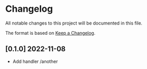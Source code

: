 # Changelog

All notable changes to this project will be documented in this file.
 
The format is based on [Keep a Changelog](http://keepachangelog.com/).

## [0.1.0] 2022-11-08

- Add handler /another